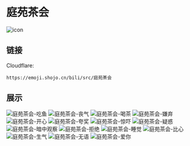 # 庭苑茶会
![icon](https://emoji.shojo.cn/bili/src/庭苑茶会/icon.png)
## 链接
Cloudflare:
```
https://emoji.shojo.cn/bili/src/庭苑茶会
```
## 展示
![庭苑茶会-吃鱼](https://emoji.shojo.cn/bili/src/庭苑茶会/庭苑茶会-吃鱼.png)
![庭苑茶会-丧气](https://emoji.shojo.cn/bili/src/庭苑茶会/庭苑茶会-丧气.png)
![庭苑茶会-喝茶](https://emoji.shojo.cn/bili/src/庭苑茶会/庭苑茶会-喝茶.png)
![庭苑茶会-嫌弃](https://emoji.shojo.cn/bili/src/庭苑茶会/庭苑茶会-嫌弃.png)
![庭苑茶会-开心](https://emoji.shojo.cn/bili/src/庭苑茶会/庭苑茶会-开心.png)
![庭苑茶会-夸奖](https://emoji.shojo.cn/bili/src/庭苑茶会/庭苑茶会-夸奖.png)
![庭苑茶会-惊吓](https://emoji.shojo.cn/bili/src/庭苑茶会/庭苑茶会-惊吓.png)
![庭苑茶会-疑惑](https://emoji.shojo.cn/bili/src/庭苑茶会/庭苑茶会-疑惑.png)
![庭苑茶会-暗中观察](https://emoji.shojo.cn/bili/src/庭苑茶会/庭苑茶会-暗中观察.png)
![庭苑茶会-拒绝](https://emoji.shojo.cn/bili/src/庭苑茶会/庭苑茶会-拒绝.png)
![庭苑茶会-睡觉](https://emoji.shojo.cn/bili/src/庭苑茶会/庭苑茶会-睡觉.png)
![庭苑茶会-比心](https://emoji.shojo.cn/bili/src/庭苑茶会/庭苑茶会-比心.png)
![庭苑茶会-生气](https://emoji.shojo.cn/bili/src/庭苑茶会/庭苑茶会-生气.png)
![庭苑茶会-无语](https://emoji.shojo.cn/bili/src/庭苑茶会/庭苑茶会-无语.png)
![庭苑茶会-爱你](https://emoji.shojo.cn/bili/src/庭苑茶会/庭苑茶会-爱你.png)
